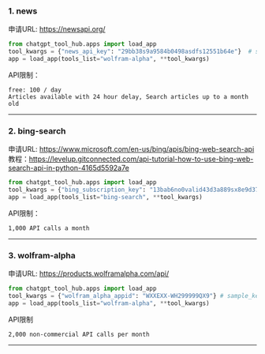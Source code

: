 

### 1. news 

申请URL: https://newsapi.org/

```python
from chatgpt_tool_hub.apps import load_app
tool_kwargs = {"news_api_key": "29bb38s9a9584b0498asdfs12551b64e"}  # sample_key
app = load_app(tools_list="wolfram-alpha", **tool_kwargs)
```

API限制：  
```text
free: 100 / day
Articles available with 24 hour delay, Search articles up to a month old
```

---

### 2. bing-search

申请URL: https://www.microsoft.com/en-us/bing/apis/bing-web-search-api  
教程：https://levelup.gitconnected.com/api-tutorial-how-to-use-bing-web-search-api-in-python-4165d5592a7e  


```python
from chatgpt_tool_hub.apps import load_app
tool_kwargs = {"bing_subscription_key": "13bab6no0valid43d3a889sx8e9d374e22"}  # sample_key
app = load_app(tools_list="bing-search", **tool_kwargs)
```

API限制：
```text
1,000 API calls a month
```

---

### 3. wolfram-alpha

申请URL: https://products.wolframalpha.com/api/
  
```python
from chatgpt_tool_hub.apps import load_app
tool_kwargs = {"wolfram_alpha_appid": "WXXEXX-WH299999QX9"} # sample_key
app = load_app(tools_list="wolfram-alpha", **tool_kwargs)
```

API限制
```text
2,000 non-commercial API calls per month
```

--- 
